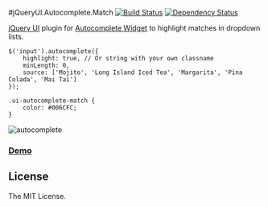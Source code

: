 #jQueryUI.Autocomplete.Match [![Build Status](https://travis-ci.org/asleepwalker/jquery-ui.autocomplete.match.svg?branch=master)](https://travis-ci.org/asleepwalker/jquery-ui.autocomplete.match) [![Dependency Status](https://gemnasium.com/badges/github.com/asleepwalker/jquery-ui.autocomplete.match.svg)](https://gemnasium.com/github.com/asleepwalker/jquery-ui.autocomplete.match)

[jQuery UI](http://jqueryui.com/) plugin for [Autocomplete Widget](http://jqueryui.com/autocomplete/) to highlight matches in dropdown lists.

```
$('input').autocomplete({
	highlight: true, // Or string with your own classname
	minLength: 0,
	source: ['Mojito', 'Long Island Iced Tea', 'Margarita', 'Pina Colada', 'Mai Tai']
});
```

```
.ui-autocomplete-match {
	color: #006CFC;
}
```

![autocomplete](https://cloud.githubusercontent.com/assets/5080313/9653751/71eef77c-522e-11e5-88fd-6c291175c45b.png)

### <a href="http://asleepwalker.github.io/jquery-ui.autocomplete.match/">Demo</a>

## License

The MIT License.